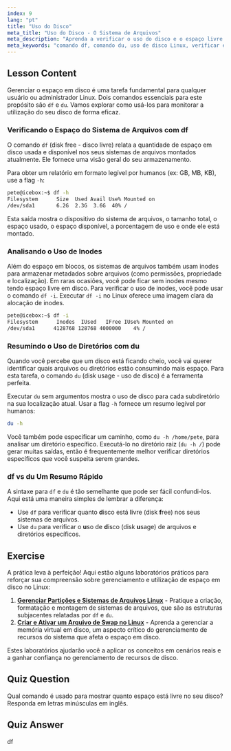 ```yaml
---
index: 9
lang: "pt"
title: "Uso do Disco"
meta_title: "Uso do Disco - O Sistema de Arquivos"
meta_description: "Aprenda a verificar o uso do disco e o espaço livre no Linux com os comandos df e du. Este guia aborda como analisar o espaço em disco, incluindo o uso de inodes com df -i linux, e como encontrar quais arquivos estão ocupando espaço."
meta_keywords: "comando df, comando du, uso de disco Linux, verificar espaço livre, df -i linux, gerenciamento de disco, tutorial Linux, utilização de disco, uso do sistema de arquivos"
---
```


## Lesson Content

Gerenciar o espaço em disco é uma tarefa fundamental para qualquer usuário ou administrador Linux. Dois comandos essenciais para este propósito são `df` e `du`. Vamos explorar como usá-los para monitorar a utilização do seu disco de forma eficaz.

### Verificando o Espaço do Sistema de Arquivos com df

O comando `df` (disk free - disco livre) relata a quantidade de espaço em disco usada e disponível nos seus sistemas de arquivos montados atualmente. Ele fornece uma visão geral do seu armazenamento.

Para obter um relatório em formato legível por humanos (ex: GB, MB, KB), use a flag `-h`:

```bash
pete@icebox:~$ df -h
Filesystem      Size  Used Avail Use% Mounted on
/dev/sda1       6.2G  2.3G  3.6G  40% /
```

Esta saída mostra o dispositivo do sistema de arquivos, o tamanho total, o espaço usado, o espaço disponível, a porcentagem de uso e onde ele está montado.

### Analisando o Uso de Inodes

Além do espaço em blocos, os sistemas de arquivos também usam inodes para armazenar metadados sobre arquivos (como permissões, propriedade e localização). Em raras ocasiões, você pode ficar sem inodes mesmo tendo espaço livre em disco. Para verificar o uso de inodes, você pode usar o comando `df -i`. Executar `df -i` no Linux oferece uma imagem clara da alocação de inodes.

```bash
pete@icebox:~$ df -i
Filesystem      Inodes  IUsed   IFree IUse% Mounted on
/dev/sda1      4128768 128768 4000000    4% /
```

### Resumindo o Uso de Diretórios com du

Quando você percebe que um disco está ficando cheio, você vai querer identificar quais arquivos ou diretórios estão consumindo mais espaço. Para esta tarefa, o comando `du` (disk usage - uso de disco) é a ferramenta perfeita.

Executar `du` sem argumentos mostra o uso de disco para cada subdiretório na sua localização atual. Usar a flag `-h` fornece um resumo legível por humanos:

```bash
du -h
```

Você também pode especificar um caminho, como `du -h /home/pete`, para analisar um diretório específico. Executá-lo no diretório raiz (`du -h /`) pode gerar muitas saídas, então é frequentemente melhor verificar diretórios específicos que você suspeita serem grandes.

### df vs du Um Resumo Rápido

A sintaxe para `df` e `du` é tão semelhante que pode ser fácil confundi-los. Aqui está uma maneira simples de lembrar a diferença:

- Use `df` para verificar quanto **d**isco está **l**ivre (disk **f**ree) nos seus sistemas de arquivos.
- Use `du` para verificar o **u**so de **d**isco (disk **u**sage) de arquivos e diretórios específicos.

## Exercise

A prática leva à perfeição! Aqui estão alguns laboratórios práticos para reforçar sua compreensão sobre gerenciamento e utilização de espaço em disco no Linux:

1. **[Gerenciar Partições e Sistemas de Arquivos Linux](https://labex.io/pt/labs/comptia-manage-linux-partitions-and-filesystems-590845)** - Pratique a criação, formatação e montagem de sistemas de arquivos, que são as estruturas subjacentes relatadas por `df` e `du`.
2. **[Criar e Ativar um Arquivo de Swap no Linux](https://labex.io/pt/labs/comptia-create-and-activate-a-swap-file-in-linux-590858)** - Aprenda a gerenciar a memória virtual em disco, um aspecto crítico do gerenciamento de recursos do sistema que afeta o espaço em disco.

Estes laboratórios ajudarão você a aplicar os conceitos em cenários reais e a ganhar confiança no gerenciamento de recursos de disco.

## Quiz Question

Qual comando é usado para mostrar quanto espaço está livre no seu disco? Responda em letras minúsculas em inglês.

## Quiz Answer

df
